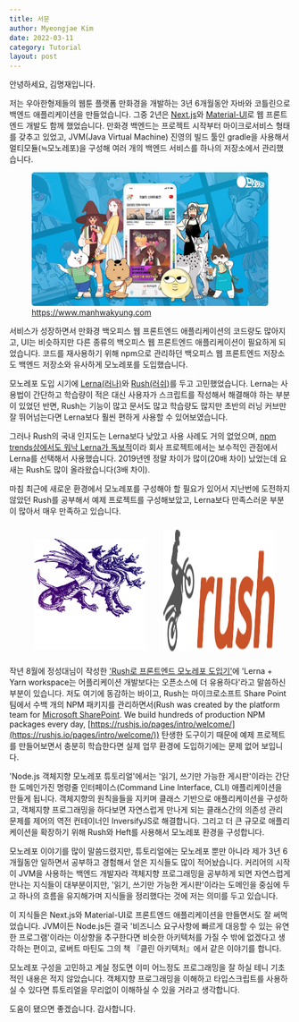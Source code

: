 ```yaml
---
title: 서문
author: Myeongjae Kim
date: 2022-03-11
category: Tutorial
layout: post
---
```


안녕하세요, 김명재입니다.

저는 우아한형제들의 웹툰 플랫폼 만화경을 개발하는 3년 6개월동안 자바와 코틀린으로 백엔드 애플리케이션을 만들었습니다. 그중 2년은
[Next.js](https://nextjs.org)와 [Material-UI](https://mui.com)로 웹 프론트엔드 개발도 함께 했었습니다. 만화경 백엔드는 프로젝트 시작부터
마이크로서비스 형태를 갖추고 있었고, JVM(Java Virtual Machine) 진영의 빌드 툴인 gradle을 사용해서 멀티모듈(≒모노레포)을 구성해 여러 개의 백엔드
서비스를 하나의 저장소에서 관리했습니다.

<figure>
    <a href="https://www.manhwakyung.com" target="_blank">
        <img alt="Dependency Graph" src="/res/manhwakyung.jpg" style="border-radius: 5px"/>
    </a>
    <figcaption>
        <a href="https://www.manhwakyung.com" target="_blank">https://www.manhwakyung.com</a>
    </figcaption>
</figure>

서비스가 성장하면서 만화경 백오피스 웹 프론트엔드 애플리케이션의 코드량도 많아지고, UI는 비슷하지만 다른 종류의 백오피스 웹 프론트엔드 애플리케이션이 필요하게
되었습니다. 코드를 재사용하기 위해 npm으로 관리하던 백오피스 웹 프론트엔드 저장소도 백엔드 저장소와 유사하게 모노레포를 도입했습니다.

모노레포 도입 시기에 [Lerna(러나)](https://lerna.js.org)와 [Rush(러쉬)](https://rushjs.io)를 두고 고민했었습니다. Lerna는 사용법이
간단하고 학습량이 적은 대신 사용자가 스크립트를 작성해서 해결해야 하는 부분이 있었던 반면, Rush는 기능이 많고 문서도 많고 학습량도 많지만 초반의 러닝 커브만
잘 뛰어넘는다면 Lerna보다 훨씬 편하게 사용할 수 있어보였습니다.

그러나 Rush의 국내 인지도는 Lerna보다 낮았고 사용 사례도 거의 없었으며,
[npm trends상에서도 워낙 Lerna가 독보적](https://www.npmtrends.com/@microsoft/rush-vs-lerna)이라 회사 프로젝트에서는 보수적인
관점에서 Lerna를 선택해서 사용했습니다. 2019년엔 정말 차이가 많이(20배 차이) 났었는데 요새는 Rush도 많이 올라왔습니다(3배 차이).

마침 최근에 새로운 환경에서 모노레포를 구성해야 할 필요가 있어서 지난번에 도전하지 않았던 Rush를 공부해서 예제 프로젝트를 구성해보았고, Lerna보다
만족스러운 부분이 많아서 매우 만족하고 있습니다.

<div style="display: flex; justify-content: center; margin: 16px">
    <div class="lerna-logo-background" style="border-radius: 5px; padding: 16px 16px 0 16px; margin: 8px">
        <img alt="Lerna logo" src="/res/lerna.svg" width="200px">
    </div>
    <div style="display: inline-flex; margin: 8px">
        <img alt="Rush logo" src="/res/rush.svg" width="200px">
    </div>
</div>

작년 8월에 정성대님이 작성한 ['Rush로 프론트엔드 모노레포 도입기'](https://medium.com/mildang/rush로-프론트엔드-모노레포-도입기-5da0c5bc9b30)에
'Lerna + Yarn workspace는 어플리케이션 개발보다는 오픈소스에 더 유용하다'라고 말씀하신 부분이 있습니다. 저도 여기에 동감하는 바이고, Rush는
마이크로소프트 Share Point 팀에서 수백 개의 NPM 패키지를 관리하면서(Rush was created by the platform team for
[Microsoft SharePoint](http://aka.ms/spfx). We build hundreds of production NPM packages every day,
[https://rushjs.io/pages/intro/welcome/](https://rushjs.io/pages/intro/welcome/)) 탄생한 도구이기 때문에 예제 프로젝트를 만들어보면서
충분히 학습한다면 실제 업무 환경에 도입하기에는 문제 없어 보입니다.

'Node.js 객체지향 모노레포 튜토리얼'에서는 '읽기, 쓰기만 가능한 게시판'이라는 간단한 도메인가진 명령줄 인터페이스(Command Line Interface, CLI)
애플리케이션을 만들게 됩니다. 객체지향의 원칙을들을 지키며 클래스 기반으로 애플리케이션을 구성하고, 객체지향 프로그래밍을 하다보면 자연스럽게 만나게 되는
클래스간의 의존성 관리 문제를 제어의 역전 컨테이너인 InversifyJS로 해결합니다. 그리고 더 큰 규모로 애플리케이션을 확장하기 위해 Rush와 Heft를 사용해서
모노레포 환경을 구성합니다.

모노레포 이야기를 많이 말씀드렸지만, 튜토리얼에는 모노레포 뿐만 아니라 제가 3년 6개월동안 일하면서 공부하고 경험해서 얻은 지식들도 많이 적어놨습니다.
커리어의 시작이 JVM을 사용하는 백엔드 개발자라 객체지향 프로그래밍을 공부하게 되면 자연스럽게 만나는 지식들이 대부분이지만, '읽기, 쓰기만 가능한 게시판'이라는
도메인을 중심에 두고 하나의 흐름을 유지해가며 지식들을 정리했다는 것에 저는 의미를 두고 있습니다.

이 지식들은 Next.js와 Material-UI로 프론트엔드 애플리케이션을 만들면서도 잘 써먹었습니다. JVM이든 Node.js든 결국 '비즈니스 요구사항에 빠르게 대응할
수 있는 유연한 프로그램'이라는 이상향을 추구한다면 비슷한 아키텍처를 가질 수 밖에 없겠다고 생각하는 편이고, 로버트 마틴도 그의 책 『클린 아키텍처』에서 같은
이야기를 합니다.

모노레포 구성을 고민하고 계실 정도면 이미 어느정도 프로그래밍을 잘 하실 테니 기초적인 내용은 적지 않았습니다. 객체지향 프로그래밍을 이해하고 타입스크립트를
사용하실 수 있다면 튜토리얼을 무리없이 이해하실 수 있을 거라고 생각합니다.

도움이 됐으면 좋겠습니다. 감사합니다.
